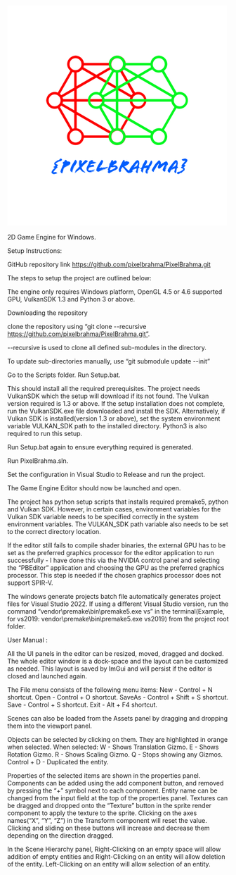 ![PixelBrahma](/Resources/Branding/Logo.png?raw=true "PixelBrahma")

2D Game Engine for Windows.

Setup Instructions:

GitHub repository link
https://github.com/pixelbrahma/PixelBrahma.git

The steps to setup the project are outlined below:

The engine only requires Windows platform, OpenGL 4.5 or 4.6 supported GPU, VulkanSDK 1.3 and Python 3 or above.

Downloading the repository

clone the repository using 
“git clone --recursive https://github.com/pixelbrahma/PixelBrahma.git”.

--recursive is used to clone all defined sub-modules in the directory.

To update sub-directories manually, use “git submodule update --init”

Go to the Scripts folder. 
Run Setup.bat.

This should install all the required prerequisites. The project needs VulkanSDK which the setup will download if its not found. The Vulkan version required is 1.3 or above. 
If the setup installation does not complete, run the VulkanSDK.exe file downloaded and install the SDK. 
Alternatively, if Vulkan SDK is installed(version 1.3 or above), set the system environment variable VULKAN_SDK path to the installed directory. Python3 is also required to run this setup.

Run Setup.bat again to ensure everything required is generated. 

Run PixelBrahma.sln.

Set the configuration in Visual Studio to Release and run the project.

The Game Engine Editor should now be launched and open.

The project has python setup scripts that installs required premake5, python and Vulkan SDK. However, in certain cases, environment variables for the Vulkan SDK variable needs to be specified correctly in the system environment variables. The VULKAN_SDK path variable also needs to be set to the correct directory location. 

If the editor still fails to compile shader binaries, the external GPU has to be set as the preferred graphics processor for the editor application to run successfully - I have done this via the NVIDIA control panel and selecting the “PBEditor” application and choosing the GPU as the preferred graphics processor. This step is needed if the chosen graphics processor does not support SPIR-V. 

The windows generate projects batch file automatically generates project files for Visual Studio 2022. If using a different Visual Studio version, run the command “vendor\premake\bin\premake5.exe vs<version>” in the terminal(Example, for vs2019: vendor\premake\bin\premake5.exe vs2019) from the project root folder.

User Manual :

All the UI panels in the editor can be resized, moved, dragged and docked. The whole editor window is a dock-space and the layout can be customized as needed. This layout is saved by ImGui and will persist if the editor is closed and launched again.

The File menu consists of the following menu items:
New - Control + N shortcut.
Open - Control + O shortcut.
SaveAs - Control + Shift + S shortcut.
Save - Control + S shortcut.
Exit - Alt + F4 shortcut.

Scenes can also be loaded from the Assets panel by dragging and dropping them into the viewport panel. 

Objects can be selected by clicking on them. They are highlighted in orange when selected. 
When selected: 
W - Shows Translation Gizmo.
E - Shows Rotation Gizmo.
R - Shows Scaling Gizmo.
Q - Stops showing any Gizmos.
Control + D - Duplicated the entity.

Properties of the selected items are shown in the properties panel. Components can be added using the add component button, and removed by pressing the “+” symbol next to each component. 
Entity name can be changed from the input field at the top of the properties panel. 
Textures can be dragged and dropped onto the “Texture” button in the sprite render component to apply the texture to the sprite. 
Clicking on the axes names(“X”, “Y”, “Z”) in the Transform component will reset the value. Clicking and sliding on these buttons will increase and decrease them depending on the direction dragged.

In the Scene Hierarchy panel, Right-Clicking on an empty space will allow addition of empty entities and Right-Clicking on an entity will allow deletion of the entity. Left-Clicking on an entity will allow selection of an entity.